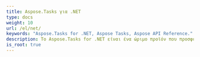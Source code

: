 ```yaml
---
title: Aspose.Tasks για .NET
type: docs
weight: 10
url: /el/net/
keywords: "Aspose.Tasks for .NET, Aspose Tasks, Aspose API Reference."
description: Το Aspose.Tasks for .NET είναι ένα ώριμο προϊόν που προσφέρει σταθερότητα και ευελιξία.
is_root: true
---
```

